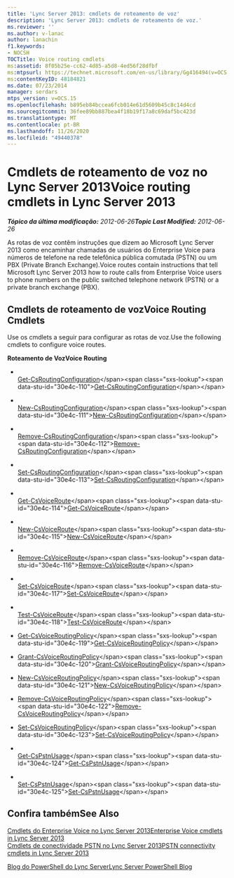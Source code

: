 ```yaml
---
title: 'Lync Server 2013: cmdlets de roteamento de voz'
description: 'Lync Server 2013: cmdlets de roteamento de voz.'
ms.reviewer: ''
ms.author: v-lanac
author: lanachin
f1.keywords:
- NOCSH
TOCTitle: Voice routing cmdlets
ms:assetid: 8f05b25e-cc62-4d85-a5d8-4ed56f28dfbf
ms:mtpsurl: https://technet.microsoft.com/en-us/library/Gg416494(v=OCS.15)
ms:contentKeyID: 48184821
ms.date: 07/23/2014
manager: serdars
mtps_version: v=OCS.15
ms.openlocfilehash: b895eb84bccea6fcb014e61d5609b45c8c14d4cd
ms.sourcegitcommit: 36fee89bb887bea4f18b19f17a8c69daf5bc423d
ms.translationtype: MT
ms.contentlocale: pt-BR
ms.lasthandoff: 11/26/2020
ms.locfileid: "49440378"
---
```

# <a name="voice-routing-cmdlets-in-lync-server-2013"></a><span data-ttu-id="30e4c-103">Cmdlets de roteamento de voz no Lync Server 2013</span><span class="sxs-lookup"><span data-stu-id="30e4c-103">Voice routing cmdlets in Lync Server 2013</span></span>

<div data-xmlns="http://www.w3.org/1999/xhtml">

<div class="topic" data-xmlns="http://www.w3.org/1999/xhtml" data-msxsl="urn:schemas-microsoft-com:xslt" data-cs="https://msdn.microsoft.com/">

<div data-asp="https://msdn2.microsoft.com/asp">



</div>

<div id="mainSection">

<div id="mainBody"><span data-ttu-id="30e4c-104">

<span> </span></span><span class="sxs-lookup"><span data-stu-id="30e4c-104">

<span> </span></span></span>

<span data-ttu-id="30e4c-105">_**Tópico da última modificação:** 2012-06-26_</span><span class="sxs-lookup"><span data-stu-id="30e4c-105">_**Topic Last Modified:** 2012-06-26_</span></span>

<span data-ttu-id="30e4c-106">As rotas de voz contêm instruções que dizem ao Microsoft Lync Server 2013 como encaminhar chamadas de usuários do Enterprise Voice para números de telefone na rede telefônica pública comutada (PSTN) ou um PBX (Private Branch Exchange).</span><span class="sxs-lookup"><span data-stu-id="30e4c-106">Voice routes contain instructions that tell Microsoft Lync Server 2013 how to route calls from Enterprise Voice users to phone numbers on the public switched telephone network (PSTN) or a private branch exchange (PBX).</span></span>

<div>

## <a name="voice-routing-cmdlets"></a><span data-ttu-id="30e4c-107">Cmdlets de roteamento de voz</span><span class="sxs-lookup"><span data-stu-id="30e4c-107">Voice Routing Cmdlets</span></span>

<span data-ttu-id="30e4c-108">Use os cmdlets a seguir para configurar as rotas de voz.</span><span class="sxs-lookup"><span data-stu-id="30e4c-108">Use the following cmdlets to configure voice routes.</span></span>

<span data-ttu-id="30e4c-109">**Roteamento de Voz**</span><span class="sxs-lookup"><span data-stu-id="30e4c-109">**Voice Routing**</span></span>

  - <span></span>  
    <span data-ttu-id="30e4c-110">[Get-CsRoutingConfiguration](https://technet.microsoft.com/library/Gg425851(v=OCS.15))</span><span class="sxs-lookup"><span data-stu-id="30e4c-110">[Get-CsRoutingConfiguration](https://technet.microsoft.com/library/Gg425851(v=OCS.15))</span></span>

  - <span></span>  
    <span data-ttu-id="30e4c-111">[New-CsRoutingConfiguration](https://technet.microsoft.com/library/Gg399056(v=OCS.15))</span><span class="sxs-lookup"><span data-stu-id="30e4c-111">[New-CsRoutingConfiguration](https://technet.microsoft.com/library/Gg399056(v=OCS.15))</span></span>

  - <span></span>  
    <span data-ttu-id="30e4c-112">[Remove-CsRoutingConfiguration](https://technet.microsoft.com/library/Gg398643(v=OCS.15))</span><span class="sxs-lookup"><span data-stu-id="30e4c-112">[Remove-CsRoutingConfiguration](https://technet.microsoft.com/library/Gg398643(v=OCS.15))</span></span>

  - <span></span>  
    <span data-ttu-id="30e4c-113">[Set-CsRoutingConfiguration](https://technet.microsoft.com/library/Gg412811(v=OCS.15))</span><span class="sxs-lookup"><span data-stu-id="30e4c-113">[Set-CsRoutingConfiguration](https://technet.microsoft.com/library/Gg412811(v=OCS.15))</span></span>

<!-- end list -->

  - <span></span>  
    <span data-ttu-id="30e4c-114">[Get-CsVoiceRoute](https://technet.microsoft.com/library/Gg425926(v=OCS.15))</span><span class="sxs-lookup"><span data-stu-id="30e4c-114">[Get-CsVoiceRoute](https://technet.microsoft.com/library/Gg425926(v=OCS.15))</span></span>

  - <span></span>  
    <span data-ttu-id="30e4c-115">[New-CsVoiceRoute](https://technet.microsoft.com/library/Gg398197(v=OCS.15))</span><span class="sxs-lookup"><span data-stu-id="30e4c-115">[New-CsVoiceRoute](https://technet.microsoft.com/library/Gg398197(v=OCS.15))</span></span>

  - <span></span>  
    <span data-ttu-id="30e4c-116">[Remove-CsVoiceRoute](https://technet.microsoft.com/library/Gg398468(v=OCS.15))</span><span class="sxs-lookup"><span data-stu-id="30e4c-116">[Remove-CsVoiceRoute](https://technet.microsoft.com/library/Gg398468(v=OCS.15))</span></span>

  - <span></span>  
    <span data-ttu-id="30e4c-117">[Set-CsVoiceRoute](https://technet.microsoft.com/library/Gg412893(v=OCS.15))</span><span class="sxs-lookup"><span data-stu-id="30e4c-117">[Set-CsVoiceRoute](https://technet.microsoft.com/library/Gg412893(v=OCS.15))</span></span>

  - <span></span>  
    <span data-ttu-id="30e4c-118">[Test-CsVoiceRoute](https://technet.microsoft.com/library/Gg425873(v=OCS.15))</span><span class="sxs-lookup"><span data-stu-id="30e4c-118">[Test-CsVoiceRoute](https://technet.microsoft.com/library/Gg425873(v=OCS.15))</span></span>

<!-- end list -->

  - <span data-ttu-id="30e4c-119">[Get-CsVoiceRoutingPolicy](https://technet.microsoft.com/library/JJ204940(v=OCS.15))</span><span class="sxs-lookup"><span data-stu-id="30e4c-119">[Get-CsVoiceRoutingPolicy](https://technet.microsoft.com/library/JJ204940(v=OCS.15))</span></span>

  - <span data-ttu-id="30e4c-120">[Grant-CsVoiceRoutingPolicy](https://technet.microsoft.com/library/JJ205141(v=OCS.15))</span><span class="sxs-lookup"><span data-stu-id="30e4c-120">[Grant-CsVoiceRoutingPolicy](https://technet.microsoft.com/library/JJ205141(v=OCS.15))</span></span>

  - <span data-ttu-id="30e4c-121">[New-CsVoiceRoutingPolicy](https://technet.microsoft.com/library/JJ205135(v=OCS.15))</span><span class="sxs-lookup"><span data-stu-id="30e4c-121">[New-CsVoiceRoutingPolicy](https://technet.microsoft.com/library/JJ205135(v=OCS.15))</span></span>

  - <span data-ttu-id="30e4c-122">[Remove-CsVoiceRoutingPolicy](https://technet.microsoft.com/library/JJ204799(v=OCS.15))</span><span class="sxs-lookup"><span data-stu-id="30e4c-122">[Remove-CsVoiceRoutingPolicy](https://technet.microsoft.com/library/JJ204799(v=OCS.15))</span></span>

  - <span data-ttu-id="30e4c-123">[Set-CsVoiceRoutingPolicy](https://technet.microsoft.com/library/JJ205313(v=OCS.15))</span><span class="sxs-lookup"><span data-stu-id="30e4c-123">[Set-CsVoiceRoutingPolicy](https://technet.microsoft.com/library/JJ205313(v=OCS.15))</span></span>

<!-- end list -->

  - <span></span>  
    <span data-ttu-id="30e4c-124">[Get-CsPstnUsage](https://technet.microsoft.com/library/Gg412734(v=OCS.15))</span><span class="sxs-lookup"><span data-stu-id="30e4c-124">[Get-CsPstnUsage](https://technet.microsoft.com/library/Gg412734(v=OCS.15))</span></span>

  - <span></span>  
    <span data-ttu-id="30e4c-125">[Set-CsPstnUsage](https://technet.microsoft.com/library/Gg399069(v=OCS.15))</span><span class="sxs-lookup"><span data-stu-id="30e4c-125">[Set-CsPstnUsage](https://technet.microsoft.com/library/Gg399069(v=OCS.15))</span></span>

</div>

<div>

## <a name="see-also"></a><span data-ttu-id="30e4c-126">Confira também</span><span class="sxs-lookup"><span data-stu-id="30e4c-126">See Also</span></span>


[<span data-ttu-id="30e4c-127">Cmdlets do Enterprise Voice no Lync Server 2013</span><span class="sxs-lookup"><span data-stu-id="30e4c-127">Enterprise Voice cmdlets in Lync Server 2013</span></span>](lync-server-2013-enterprise-voice-cmdlets.md)  
[<span data-ttu-id="30e4c-128">Cmdlets de conectividade PSTN no Lync Server 2013</span><span class="sxs-lookup"><span data-stu-id="30e4c-128">PSTN connectivity cmdlets in Lync Server 2013</span></span>](lync-server-2013-pstn-connectivity-cmdlets.md)  


[<span data-ttu-id="30e4c-129">Blog do PowerShell do Lync Server</span><span class="sxs-lookup"><span data-stu-id="30e4c-129">Lync Server PowerShell Blog</span></span>](https://go.microsoft.com/fwlink/p/?linkid=203150)  
  

<span data-ttu-id="30e4c-130"></div>

</div>

<span> </span>

</div>

</div>

</span><span class="sxs-lookup"><span data-stu-id="30e4c-130"></div>

</div>

<span> </span>

</div>

</div>

</span></span></div>

